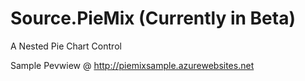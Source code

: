 # Source.PieMix (Currently in Beta)
A Nested Pie Chart Control

Sample Pevwiew @ <a href="http://piemixsample.azurewebsites.net/">http://piemixsample.azurewebsites.net</a>
